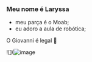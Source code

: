 ### Meu nome é Laryssa
- meu parça é o Moab;
- eu adoro a aula de robótica;

O Giovanni é legal 💙

![](![image](https://github.com/larylary05/larylary0/assets/171139770/79b03dd0-1b3a-49c9-99aa-c1cf3cf29c30)

